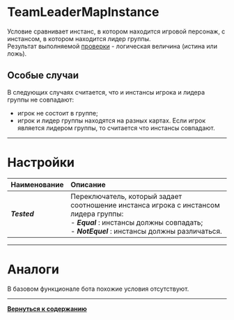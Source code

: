 # **TeamLeaderMapInstance**

Условие сравнивает инстанс, в котором находится игровой персонаж, с инстансом, в котором находится лидер группы.<br/>
Результат выполняемой [проверки](#ref-Tested) - логическая величина (истина или ложь).

## **Особые случаи**
В следующих случаях считается, что и инстансы игрока и лидера группы не совпадают:
- игрок не состоит в группе;
- игрок и лидер группы находятся на разных картах.
Если игрок является лидером группы, то считается что инстансы совпадают.

---

# **Настройки**

| **Наименование** | **Описание** 
|:-----------------|:-------------
<a name ="ref-Tested">***Tested***</a> | Переключатель, который задает соотношение инстанса игрока с инстансом лидера группы:<br/>- ***Equal*** : инстансы должны совпадать;<br/>- ***NotEquel*** : инстансы должны различаться.

---

# **Аналоги**
В базовом функционале бота похожие условия отсутствуют.

---

[**Вернуться к содержанию**](../../index.md)